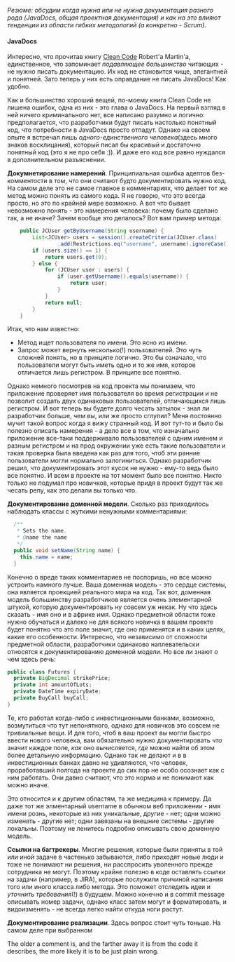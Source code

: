 _Резюме: обсудим когда нужна или не нужна документация разного рода (JavaDocs, общая проектная документация) и как на это влияют тенденции из области гибких методологий (а конкретно - Scrum)._

#### JavaDocs
Интересно, что прочитав книгу [Clean Code](http://www.amazon.com/Clean-Code-Handbook-Software-Craftsmanship/dp/0132350882) Robert'a Martin'a, единственное, что запоминает _подавляющее большинство_ читающих - не нужно писать документацию. Их код не становится чище, элегантней и понятней. Зато теперь у них есть оправдание не писать JavaDocs! Как удобно.

Как и большинство хороший вещей, по-моему книга Clean Code не лишена ошибок, одна из них - это глава о JavaDocs. На первый взгляд в ней ничего криминального нет, все написано разумно и логично: предполагается, что разработчики будут писать настолько понятный код, что потребности в JavaDocs просто отпадут. Однако на своем опыте я встречал лишь _одного-единственного человека_(здесь много знаков восклицания), который писал бы красивый и достаточно понятный код (это я не про себя :)). И даже его код все равно нуждался в дополнительном разъяснении. 

**Докумнетирование намерений**. Принципиальная ошибка адептов без-комментости в том, что они считают будто документировать нужно код. На самом деле это не самое главное в комментариях, что делает тот же метод можно понять из самого кода. Я не говорю, что это всегда просто, но это по крайней мере возможно. А вот что бывает невозможно понять - это намерения человека: почему было сделано так, а не иначе? Зачем вообще это делалось? Вот вам пример метода: 
```java
    public JCUser getByUsername(String username) {
        List<JCUser> users = session().createCriteria(JCUser.class)
                .add(Restrictions.eq("username", username).ignoreCase()).list();
        if (users.size() == 1) {
            return users.get(0);
        } else {
            for (JCUser user : users) {
                if (user.getUsername().equals(username)) {
                    return user;
                }
            }
            return null;
        }
    }
```
Итак, что нам известно:
* Метод ищет пользователя по имени. Это ясно из имени.
* Запрос может вернуть несколько(!) пользователей. Это чуть сложней понять, но в принципе логично. Это бы означало, что пользователи могут быть иметь одно и то же имя, которое отличается лишь регистром. В принципе все понятно.

Однако немного посмотрев на код проекта мы понимаем, что приложение проверяет имя пользователя во время регистрации и не позволит создать двух одинаковых пользователей, отличающихся лишь регистром. И вот теперь вы будете долго чесать затылок - знал ли разработчик больше, чем вы, или же просто сглупил? Меня постоянно мучит такой вопрос когда я вижу странный код. И вот тут-то и было бы полезно описать намерения - а дело все в том, что изначально приложение все-таки поддерживало пользователей с одним именем и разным регистром и на прод окружении уже есть такие пользователи и такая проверка была введена как раз для того, чтоб эти ранние пользователи могли нормально залогиниться. Однако разработчик решил, что документировать этот кусок не нужно - ему-то ведь было все понятно. И всем в проекте на тот момент было все понятно. Никто только не подумал про новичков, которые придя в проект будут так же чесать репу, как это делали вы только что.

**Документирование доменной модели**. Сколько раз приходилось наблюдать классы с жуткими ненужными комментариями:
```java
  /**
   * Sets the name.
   * @name the name
   */
  public void setName(String name) {
    this.name = name;
  }
```
Конечно о вреде таких комментариев не поспоришь, но все можно устроить намного лучше. Ваша доменная модель - это сердце системы, она является проекцией реального мира на код. Так вот, доменная модель большинству разработчиков является очень элементарной штукой, которую документировать ну совсем уж некак. Ну что здесь сказать - имя оно и в африке имя. Однако предметной области тоже нужно обучаться и далеко не для всякого новичка в вашем проекте будет понятно что это поле значит, где оно применятся и в каких целях, какие его особенности. Интересно, что независимо от сложности предметной области, разработчики одинаково наплевательски относятся к документированию доменной модели. Но все ли знают о чем здесь речь:
```java
public class Futures {
  private BigDecimal strikePrice;
  private int amountOfLots;
  private DateTime expiryDate;
  private BuyCall buyCall;
}
```
Те, кто работал когда-либо с инвестиционными банками, возможно, возмутиться что тут непонятного, однако для новичков это совсем не тривиальные вещи. И для того, чтоб в ваш проект вы могли быстро ввести нового человека, вам обязательно нужно документировать _что_ значит каждое поле, _как_ оно вычисляется, _где_ можно найти об этом более детальную информацию. Однако так не делают и в в инвестиционных банках давно не удивляются, что человек, проработавший полгода на проекте до сих пор не особо осознает как с ним работать. Они давно считают, что это норма и не понимают как можно иначе.

Это относится и к другим областям, та же медицина к примеру. Да даже тот же элментарный username в обычном веб приложении - имя имени рознь, некоторые из них уникальные, другие - нет; одни можно изменять - другие нет; одни завязаны на внешние системы - другие локальны. Поэтому не ленитесь подробно описывать свою доменную модель.

**Ссылки на багтрекеры**. Многие решения, которые были приняты в той или иной задаче в частенько забываются, либо приходят новые люди и тоже не понимают ни решения, ни расспросить уволенного прежде сотрудника не могут. Поэтому крайне полезно в коде оставлять ссылки на задачи (например, в JIRA), которые послужили причиной написания того или иного класса либо метода. Это поможет отследить идеи и _уточнить требования_(!) в будущем. Можно конечно и в commit message описывать номер задачи, однако класс затем могут и форматировать, и видоизменять - не всегда легко найти откуда ноги растут.

**Документирование реализации**. Здесь вопрос стоит чуть тоньше. На самом деле при выбранном 


 The older a comment is, and the farther away it is from the code it describes, the more likely it is to be just plain wrong.

